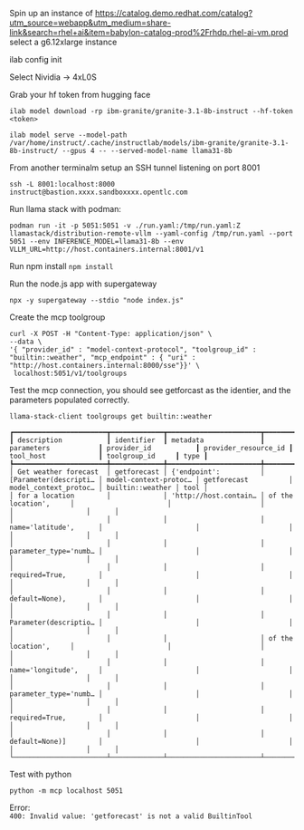 Spin up an instance of https://catalog.demo.redhat.com/catalog?utm_source=webapp&utm_medium=share-link&search=rhel+ai&item=babylon-catalog-prod%2Frhdp.rhel-ai-vm.prod  select a g6.12xlarge instance

ilab config init

Select Nividia -> 4xL0S

Grab your hf token from hugging face

`ilab model download -rp ibm-granite/granite-3.1-8b-instruct --hf-token <token>`

`ilab model serve --model-path  /var/home/instruct/.cache/instructlab/models/ibm-granite/granite-3.1-8b-instruct/ --gpus 4 -- --served-model-name llama31-8b`

From another terminalm setup an SSH tunnel listening on port 8001

`ssh -L 8001:localhost:8000 instruct@bastion.xxxx.sandboxxxx.opentlc.com`

Run llama stack with podman:

`podman run -it -p 5051:5051 -v ./run.yaml:/tmp/run.yaml:Z llamastack/distribution-remote-vllm --yaml-config /tmp/run.yaml --port 5051 --env INFERENCE_MODEL=llama31-8b --env VLLM_URL=http://host.containers.internal:8001/v1`

Run npm install
`npm install`

Run the node.js app with supergateway

`npx -y supergateway --stdio "node index.js"`

Create the mcp toolgroup 

```
curl -X POST -H "Content-Type: application/json" \
--data \
'{ "provider_id" : "model-context-protocol", "toolgroup_id" : "builtin::weather", "mcp_endpoint" : { "uri" : "http://host.containers.internal:8000/sse"}}' \
 localhost:5051/v1/toolgroups 
 ```

Test the mcp connection, you should see getforcast as the identier, and the parameters populated correctly.

`llama-stack-client toolgroups get builtin::weather `
```
┏━━━━━━━━━━━━━━━━━━━━━━━┳━━━━━━━━━━━━━┳━━━━━━━━━━━━━━━━━━━━━━━┳━━━━━━━━━━━━━━━━━━━━━━━┳━━━━━━━━━━━━━━━━━━━━━━━┳━━━━━━━━━━━━━━━━━━━━━━┳━━━━━━━━━━━━━━━━━━━━━━━┳━━━━━━━━━━━━━━━━━━┳━━━━━━┓
┃ description           ┃ identifier  ┃ metadata              ┃ parameters            ┃ provider_id           ┃ provider_resource_id ┃ tool_host             ┃ toolgroup_id     ┃ type ┃
┡━━━━━━━━━━━━━━━━━━━━━━━╇━━━━━━━━━━━━━╇━━━━━━━━━━━━━━━━━━━━━━━╇━━━━━━━━━━━━━━━━━━━━━━━╇━━━━━━━━━━━━━━━━━━━━━━━╇━━━━━━━━━━━━━━━━━━━━━━╇━━━━━━━━━━━━━━━━━━━━━━━╇━━━━━━━━━━━━━━━━━━╇━━━━━━┩
│ Get weather forecast  │ getforecast │ {'endpoint':          │ [Parameter(descripti… │ model-context-protoc… │ getforecast          │ model_context_protoc… │ builtin::weather │ tool │
│ for a location        │             │ 'http://host.contain… │ of the location',     │                       │                      │                       │                  │      │
│                       │             │                       │ name='latitude',      │                       │                      │                       │                  │      │
│                       │             │                       │ parameter_type='numb… │                       │                      │                       │                  │      │
│                       │             │                       │ required=True,        │                       │                      │                       │                  │      │
│                       │             │                       │ default=None),        │                       │                      │                       │                  │      │
│                       │             │                       │ Parameter(descriptio… │                       │                      │                       │                  │      │
│                       │             │                       │ of the location',     │                       │                      │                       │                  │      │
│                       │             │                       │ name='longitude',     │                       │                      │                       │                  │      │
│                       │             │                       │ parameter_type='numb… │                       │                      │                       │                  │      │
│                       │             │                       │ required=True,        │                       │                      │                       │                  │      │
│                       │             │                       │ default=None)]        │                       │                      │                       │                  │      │
└───────────────────────┴─────────────┴───────────────────────┴───────────────────────┴───────────────────────┴──────────────────────┴───────────────────────┴──────────────────┴──────┘
```


Test with python


`python -m mcp localhost 5051`

Error:  
`400: Invalid value: 'getforecast' is not a valid BuiltinTool`
